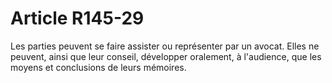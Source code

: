 # Article R145-29

Les parties peuvent se faire assister ou représenter par un avocat. Elles ne peuvent, ainsi que leur conseil, développer oralement, à l'audience, que les moyens et conclusions de leurs mémoires.